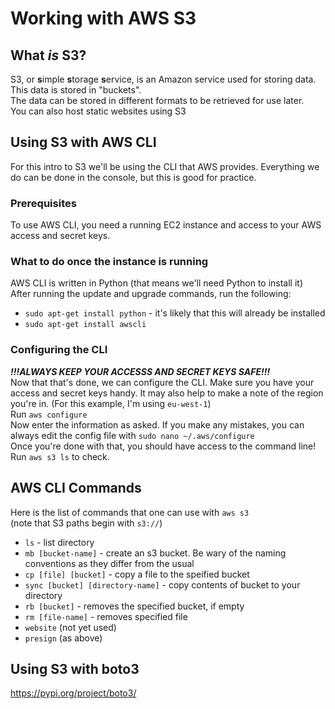 # Working with AWS S3

## What *is* S3?
S3, or **s**imple **s**torage **s**ervice, is an Amazon service used for storing data. This data is stored in "buckets".  
The data can be stored in different formats to be retrieved for use later.  
You can also host static websites using S3    

## Using S3 with AWS CLI
For this intro to S3 we'll be using the CLI that AWS provides. Everything we do can be done in the console, but this is good for practice.  

### Prerequisites
To use AWS CLI, you need a running EC2 instance and access to your AWS access and secret keys.

### What to do once the instance is running
AWS CLI is written in Python (that means we'll need Python to install it)  
After running the update and upgrade commands, run the following:
- `sudo apt-get install python` - it's likely that this will already be installed
- `sudo apt-get install awscli`

### Configuring the CLI
***!!!ALWAYS KEEP YOUR ACCESSS AND SECRET KEYS SAFE!!!***  
Now that that's done, we can configure the CLI. Make sure you have your access and secret keys handy. It may also help to make a note of the region you're in. (For this example, I'm using `eu-west-1`)  
Run `aws configure`  
Now enter the information as asked. If you make any mistakes, you can always edit the config file with `sudo nano ~/.aws/configure`  
Once you're done with that, you should have access to the command line!  
Run `aws s3 ls` to check.

## AWS CLI Commands
Here is the list of commands that one can use with `aws s3`  
(note that S3 paths begin with `s3://`)  
- `ls` - list directory
- `mb [bucket-name]` - create an s3 bucket. Be wary of the naming conventions as they differ from the usual
- `cp [file] [bucket]` - copy a file to the speified bucket
- `sync [bucket] [directory-name]` - copy contents of bucket to your directory
- `rb [bucket]` - removes the specified bucket, if empty
- `rm [file-name]` - removes specified file
- `website` (not yet used)
- `presign` (as above)

## Using S3 with boto3
https://pypi.org/project/boto3/